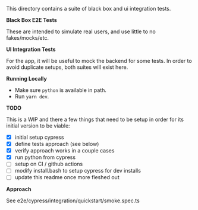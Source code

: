 This directory contains a suite of black box and ui integration tests.

**Black Box E2E Tests**

These are intended to simulate real users, and use little to no
fakes/mocks/etc.

**UI Integration Tests**

For the app, it will be useful to mock the backend for some tests. In order to
avoid duplicate setups, both suites will exist here.

**Running Locally**

-   Make sure `python` is available in path.
-   Run `yarn dev`.

**TODO**

This is a WIP and there a few things that need to be setup in order for its
initial version to be viable:

-   [x] initial setup cypress
-   [x] define tests approach (see below)
-   [x] verify approach works in a couple cases
-   [x] run python from cypress
-   [ ] setup on CI / github actions
-   [ ] modify install.bash to setup cypress for dev installs
-   [ ] update this readme once more fleshed out

**Approach**

See e2e/cypress/integration/quickstart/smoke.spec.ts

